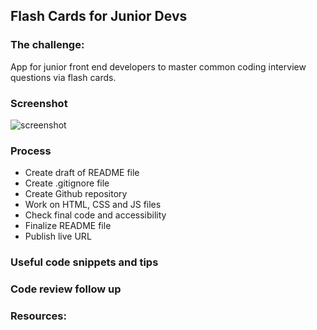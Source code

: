 ## Flash Cards for Junior Devs

### The challenge:

App for junior front end developers to master common coding interview questions via flash cards.

### Screenshot

![screenshot](images/---png)

### Process

- Create draft of README file
- Create .gitignore file
- Create Github repository
- Work on HTML, CSS and JS files
- Check final code and accessibility
- Finalize README file
- Publish live URL

### Useful code snippets and tips

### Code review follow up

### Resources:
